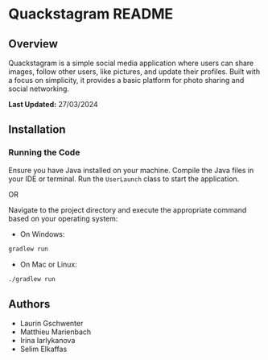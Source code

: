 # Quackstagram README

## Overview
Quackstagram is a simple social media application where users can share images, follow other users, like pictures, and update their profiles. Built with a focus on simplicity, it provides a basic platform for photo sharing and social networking.

**Last Updated:** 27/03/2024

## Installation

### Running the Code
Ensure you have Java installed on your machine. Compile the Java files in your IDE or terminal. Run the `UserLaunch` class to start the application.

OR

Navigate to the project directory and execute the appropriate command based on your operating system:
- On Windows:
```bash
gradlew run
```
- On Mac or Linux:
```bash
./gradlew run
```

## Authors
* Laurin Gschwenter
* Matthieu Marienbach
* Irina Iarlykanova
* Selim Elkaffas

